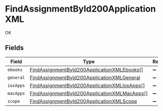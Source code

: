 # FindAssignmentById200ApplicationXML

OK


## Fields

| Field                                                                                                                 | Type                                                                                                                  | Required                                                                                                              | Description                                                                                                           |
| --------------------------------------------------------------------------------------------------------------------- | --------------------------------------------------------------------------------------------------------------------- | --------------------------------------------------------------------------------------------------------------------- | --------------------------------------------------------------------------------------------------------------------- |
| `ebooks`                                                                                                              | [FindAssignmentById200ApplicationXMLEbooks](../../models/operations/findassignmentbyid200applicationxmlebooks.md)[]   | :heavy_minus_sign:                                                                                                    | N/A                                                                                                                   |
| `general`                                                                                                             | [FindAssignmentById200ApplicationXMLGeneral](../../models/operations/findassignmentbyid200applicationxmlgeneral.md)   | :heavy_minus_sign:                                                                                                    | N/A                                                                                                                   |
| `iosApps`                                                                                                             | [FindAssignmentById200ApplicationXMLIosApps](../../models/operations/findassignmentbyid200applicationxmliosapps.md)[] | :heavy_minus_sign:                                                                                                    | N/A                                                                                                                   |
| `macApps`                                                                                                             | [FindAssignmentById200ApplicationXMLMacApps](../../models/operations/findassignmentbyid200applicationxmlmacapps.md)[] | :heavy_minus_sign:                                                                                                    | N/A                                                                                                                   |
| `scope`                                                                                                               | [FindAssignmentById200ApplicationXMLScope](../../models/operations/findassignmentbyid200applicationxmlscope.md)       | :heavy_minus_sign:                                                                                                    | N/A                                                                                                                   |